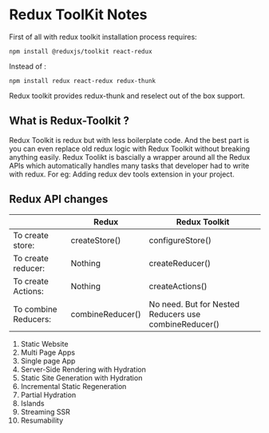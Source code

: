 # Redux ToolKit Notes

First of all with redux toolkit installation process requires:

```
npm install @reduxjs/toolkit react-redux
```
Instead of :

```
npm install redux react-redux redux-thunk
```
Redux toolkit provides redux-thunk and reselect out of the box support.

## What is Redux-Toolkit ?

Redux Toolkit is redux but with less boilerplate code. And the best part is you can even replace old redux logic with Redux Toolkit without breaking anything easily.
Redux Toolikt is bascially a wrapper around all the Redux APIs which automatically handles many tasks that developer had to write with redux. For eg: Adding redux dev tools extension in your project.

## Redux API changes
|                       |Redux            |Redux Toolkit       |
|    ---                |       ---       |       ---          |
|To create store:       |createStore()    |configureStore()    |
|To create reducer:     |Nothing          |createReducer()     |
|To create Actions:     |Nothing          |createActions()     |
|To combine Reducers:   |combineReducer() |No need. But for Nested Reducers use combineReducer()  |


1.  Static Website
2.  Multi Page Apps
3.  Single page App
4.  Server-Side Rendering with Hydration
5.  Static Site Generation with Hydration
6.  Incremental Static Regeneration
7.  Partial Hydration
8.  Islands
9.  Streaming SSR
10.  Resumability
      


 